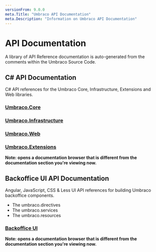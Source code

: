 ```yaml
---
versionFrom: 9.0.0
meta.Title: "Umbraco API Documentation"
meta.Description: "Information on Umbraco API Documentation"
---
```


# API Documentation

A library of API Reference documentation is auto-generated from the comments within the Umbraco Source Code.

## C# API Documentation

C# API references for the Umbraco Core, Infrastructure, Extensions and Web libraries.

### [Umbraco.Core](https://apidocs.umbraco.com/v9/csharp/api/Umbraco.Cms.Core.html)

### [Umbraco.Infrastructure](https://apidocs.umbraco.com/v9/csharp/api/Umbraco.Cms.Infrastructure.html)

### [Umbraco.Web](https://apidocs.umbraco.com/v9/csharp/api/Umbraco.Cms.Web.Common.html)

### [Umbraco.Extensions](https://apidocs.umbraco.com/v9/csharp/api/Umbraco.Extensions.html)

__Note: opens a documentation browser that is different from the documentation section you're viewing now.__

## Backoffice UI API Documentation

Angular, JavaScript, CSS & Less UI API references for building Umbraco backoffice components.

- The umbraco.directives
- The umbraco.services
- The umbraco.resources

### [Backoffice UI](https://apidocs.umbraco.com/v9/ui)

__Note: opens a documentation browser that is different from the documentation section you're viewing now.__
